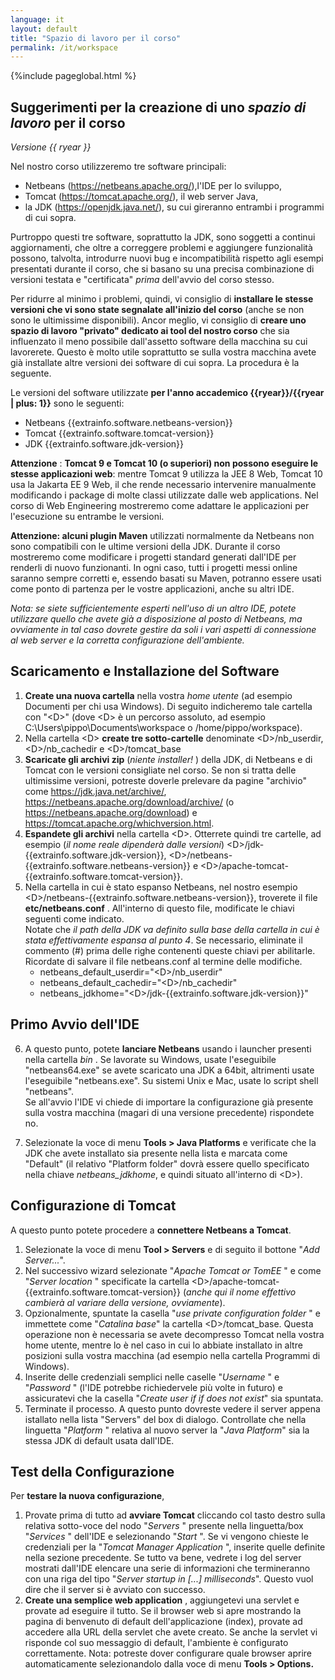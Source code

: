 ```yaml
---
language: it
layout: default
title: "Spazio di lavoro per il corso"
permalink: /it/workspace
---
```



{%include pageglobal.html %}


## Suggerimenti per la creazione di uno *spazio di lavoro* per il corso

*Versione {{ ryear }}*


Nel nostro corso utilizzeremo tre software principali:
- Netbeans (<https://netbeans.apache.org/>),l'IDE per lo sviluppo,
- Tomcat (<https://tomcat.apache.org/>), il web server Java,
- la JDK (<https://openjdk.java.net/>), su cui gireranno entrambi i programmi di cui sopra.

Purtroppo questi tre software, soprattutto la JDK, sono soggetti a continui aggiornamenti, che oltre a
correggere problemi e aggiungere funzionalità possono, talvolta, introdurre nuovi bug
e incompatibilità rispetto agli esempi presentati durante il corso, che si basano
su una precisa combinazione di versioni testata e "certificata" *prima*
dell'avvio del corso stesso.

Per ridurre al minimo i problemi,
quindi, vi consiglio di **installare le stesse versioni che vi sono state segnalate
all'inizio del corso** (anche se non sono le ultimissime disponibili). Ancor
meglio, vi consiglio di **creare uno spazio di lavoro "privato" dedicato ai
tool del nostro corso** che sia influenzato il meno possibile dall'assetto
software della macchina su cui lavorerete. Questo è molto utile soprattutto se
sulla vostra macchina avete già installate altre versioni dei software di cui
sopra. La procedura è la seguente.

Le versioni del software utilizzate **per l'anno accademico {{ryear}}/{{ryear | plus: 1}}** sono le seguenti:
- Netbeans {{extrainfo.software.netbeans-version}}
- Tomcat {{extrainfo.software.tomcat-version}}
- JDK {{extrainfo.software.jdk-version}}

**Attenzione** : **Tomcat 9 e Tomcat 10 (o superiori) non possono eseguire le stesse applicazioni web**: mentre Tomcat 9
utilizza la JEE 8 Web, Tomcat 10 usa la Jakarta EE 9 Web, il che rende
necessario intervenire manualmente modificando i package di molte classi
utilizzate dalle web applications. Nel corso di Web Engineering mostreremo come adattare 
le applicazioni per l'esecuzione su entrambe le versioni.

**Attenzione: alcuni plugin Maven** utilizzati normalmente da Netbeans non sono compatibili con le ultime
versioni della JDK. Durante il corso mostreremo come modificare i progetti
standard generati dall'IDE per renderli di nuovo funzionanti. In ogni caso,
tutti i progetti messi online saranno sempre corretti e, essendo basati su
Maven, potranno essere usati come ponto di partenza per le vostre applicazioni,
anche su altri IDE.

*Nota: se siete sufficientemente esperti nell'uso di un altro IDE, potete utilizzare quello che
avete già a disposizione al posto di Netbeans, ma ovviamente in tal caso dovrete
gestire da soli i vari aspetti di connessione al web server e la corretta
configurazione dell'ambiente.*

## Scaricamento e Installazione del Software

1. **Create una nuova cartella** nella vostra *home utente*
(ad esempio Documenti per chi usa Windows). Di seguito indicheremo tale cartella con "\<D\>"
(dove \<D\> è un percorso assoluto, ad esempio C:\\Users\\pippo\\Documents\\workspace
o /home/pippo/workspace).
2. Nella cartella \<D\> **create tre sotto-cartelle** denominate
\<D\>/nb_userdir, \<D\>/nb_cachedir e \<D\>/tomcat_base
3. **Scaricate gli archivi zip** (*niente installer!* ) della JDK,
di Netbeans e di Tomcat con le versioni consigliate nel corso. Se non si tratta
delle ultimissime versioni, potreste doverle prelevare da pagine "archivio"
come <https://jdk.java.net/archive/>, <https://netbeans.apache.org/download/archive/> (o <https://netbeans.apache.org/download>) e <https://tomcat.apache.org/whichversion.html>.
4. **Espandete gli archivi** nella cartella \<D\>. Otterrete quindi
tre cartelle, ad esempio (*il nome reale dipenderà dalle versioni*) \<D\>/jdk-{{extrainfo.software.jdk-version}},
\<D\>/netbeans-{{extrainfo.software.netbeans-version}} e \<D\>/apache-tomcat-{{extrainfo.software.tomcat-version}}.
5. Nella cartella in cui è stato espanso Netbeans, nel nostro esempio \<D\>/netbeans-{{extrainfo.software.netbeans-version}},
troverete il file **etc/netbeans.conf** . All'interno di questo file,
modificate le chiavi seguenti come indicato.   
   Notate che *il path della JDK va definito sulla base della cartella in cui è
stata effettivamente espansa al punto 4*. Se necessario, eliminate il
commento (#) prima delle righe contenenti queste chiavi per abilitarle.
Ricordate di salvare il file netbeans.conf al termine delle modifiche.
   - netbeans_default_userdir="\<D\>/nb_userdir"
   - netbeans_default_cachedir="\<D\>/nb_cachedir"
   - netbeans_jdkhome="\<D\>/jdk-{{extrainfo.software.jdk-version}}"

## Primo Avvio dell'IDE

6. A questo punto, potete **lanciare Netbeans** usando i launcher
presenti nella cartella *bin* . Se lavorate su Windows, usate l'eseguibile
"netbeans64.exe" se avete scaricato una JDK a 64bit, altrimenti usate
l'eseguibile "netbeans.exe". Su sistemi Unix e Mac, usate lo script shell
"netbeans".   
   Se all'avvio l'IDE vi chiede di importare la configurazione già presente sulla
vostra macchina (magari di una versione precedente) rispondete no.

7. Selezionate la voce di menu **Tools \> Java Platforms** e
verificate che la JDK che avete installato sia presente nella lista e marcata
come "Default" (il relativo "Platform folder" dovrà essere quello specificato
nella chiave *netbeans_jdkhome*, e quindi situato all'interno di \<D\>).

## Configurazione di Tomcat

A questo punto potete procedere a **connettere Netbeans a Tomcat**.   
   1. Selezionate la voce di menu **Tool \> Servers** e di seguito il
bottone "*Add Server...*".
   2. Nel successivo wizard selezionate "*Apache Tomcat or TomEE* " e come
"*Server location* " specificate la cartella \<D\>/apache-tomcat-{{extrainfo.software.tomcat-version}} (*anche
qui il nome effettivo cambierà al variare della versione, ovviamente*).
   3. Opzionalmente, spuntate la casella "*use private configuration folder* "
e immettete come "*Catalina base*" la cartella \<D\>/tomcat_base. Questa
operazione non è necessaria se avete decompresso Tomcat nella vostra home
utente, mentre lo è nel caso in cui lo abbiate installato in altre posizioni sulla
vostra macchina (ad esempio nella cartella Programmi di Windows).
   4. Inserite delle credenziali semplici nelle caselle "*Username* " e "*Password* "
(l'IDE potrebbe richiedervele più volte in futuro) e assicuratevi che la
casella "*Create user if if does not exist*" sia spuntata.
   5. Terminate il processo. A questo punto dovreste vedere il server appena
istallato nella lista "Servers" del box di dialogo. Controllate che nella
linguetta "*Platform* " relativa al nuovo server la "*Java Platform*"
sia la stessa JDK di default usata dall'IDE.

## Test della Configurazione

Per **testare la nuova configurazione**,
   1. Provate prima di tutto ad **avviare Tomcat** cliccando col tasto
destro sulla relativa sotto-voce del nodo "*Servers* " presente nella
linguetta/box "*Services* " dell'IDE e selezionando "*Start* ". Se vi
vengono chieste le credenziali per la "*Tomcat Manager Application* ",
inserite quelle definite nella sezione precedente. Se tutto va bene, vedrete i log del
server mostrati dall'IDE elencare una serie di informazioni che termineranno
con una riga del tipo "*Server startup in \[...\] milliseconds*". Questo vuol
dire che il server si è avviato con successo.
   2. **Create una semplice web application** , aggiungetevi una servlet e
provate ad eseguire il tutto. Se il browser web si apre mostrando la pagina di
benvenuto di default dell'applicazione (index), provate ad accedere alla URL
della servlet che avete creato. Se anche la servlet vi risponde col suo
messaggio di default, l'ambiente è configurato correttamente. Nota: potreste
dover configurare quale browser aprire automaticamente selezionandolo dalla
voce di menu **Tools \> Options.**
